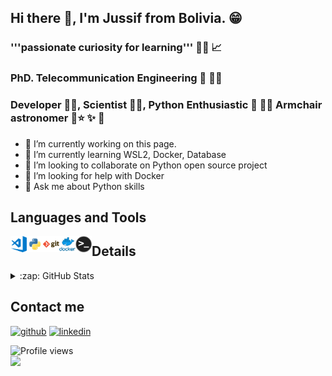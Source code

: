 ## Hi there 👋, I'm Jussif from Bolivia. :grin:
### '''passionate curiosity for learning''' :male_detective: :chart_with_upwards_trend:
### PhD. Telecommunication Engineering :satellite: :man_student:
### Developer :man_technologist:, Scientist :man_scientist:, Python Enthusiastic :snake: :male_detective: Armchair astronomer :telescope::star: :sparkles: :rocket:
<!-- <img align='right' src='https://github.com/Jussif/Jussif/blob/main/coding.jpeg' width='300' height='500'/> -->
- 🔭 I’m currently working on this page. 
- 🌱 I’m currently learning WSL2, Docker, Database 
- 👯 I’m looking to collaborate on Python open source project 
- 🤔 I’m looking for help with Docker 
- 💬 Ask me about Python skills 

## Languages and Tools
<img align="left" alt="Visual Studio Code" width="26px" src="https://raw.githubusercontent.com/github/explore/80688e429a7d4ef2fca1e82350fe8e3517d3494d/topics/visual-studio-code/visual-studio-code.png" />
<img align="left" alt="python" width="26px" src="https://raw.githubusercontent.com/github/explore/80688e429a7d4ef2fca1e82350fe8e3517d3494d/topics/python/python.png" />
<img align="left" alt="Git" width="26px" src="https://raw.githubusercontent.com/github/explore/80688e429a7d4ef2fca1e82350fe8e3517d3494d/topics/git/git.png" />
<img align="left" alt="Docker" width="26px" src="https://raw.githubusercontent.com/github/explore/80688e429a7d4ef2fca1e82350fe8e3517d3494d/topics/docker/docker.png" />  
<img align="left" alt="Terminal" width="26px" src="https://raw.githubusercontent.com/github/explore/80688e429a7d4ef2fca1e82350fe8e3517d3494d/topics/terminal/terminal.png" />

## Details
<details>
  <summary>:zap: GitHub Stats</summary>

  <img align="left" alt="Jussif's GitHub Stats" src="https://github-readme-stats.vercel.app/api?username=Jussif&show_icons=true&hide_border=true" />

</details>

## Contact me
[<img src='https://cdn.jsdelivr.net/npm/simple-icons@3.0.1/icons/github.svg' alt='github' height='40'>](https://github.com/Jussif)  [<img src='https://cdn.jsdelivr.net/npm/simple-icons@3.0.1/icons/linkedin.svg' alt='linkedin' height='40'>](https://www.linkedin.com/in/jussif-abularach-arnez-60b64049/)  

![Profile views](https://gpvc.arturio.dev/Jussif)  
<img src="https://github.com/Jussif/Jussif/blob/main/temp.gif" width= 900/>
<!-- <img align='center' src="https://github.com/Jussif/Jussif/blob/main/Star-Spaghettification-Black-Hole.gif" width= "700"/> -->

